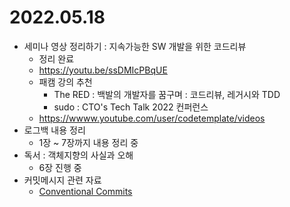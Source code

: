 # 2022.05.18

- 세미나 영상 정리하기 : 지속가능한 SW 개발을 위한 코드리뷰
	- 정리 완료
	- https://youtu.be/ssDMIcPBqUE
	- 패캠 강의 추천
		- The RED : 백발의 개발자를 꿈구며 : 코드리뷰, 레거시와 TDD
		- sudo : CTO's Tech Talk 2022 컨퍼런스
	- https://wwww.youtube.com/user/codetemplate/videos
- 로그백 내용 정리
	- 1장 ~ 7장까지 내용 정리 중
- 독서 : 객체지향의 사실과 오해
	- 6장 진행 중
- 커밋메시지 관련 자료
	- [Conventional Commits](https://www.conventionalcommits.org/ko/v1.0.0/)
